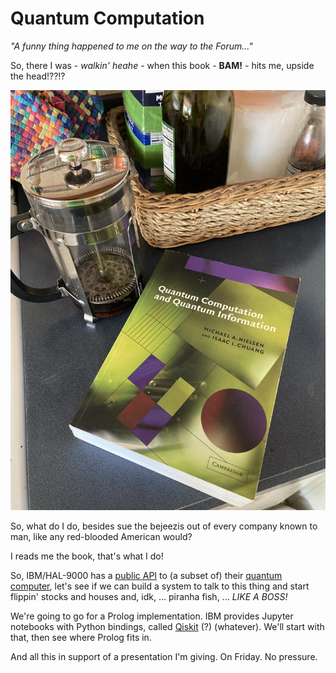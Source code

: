 # Quantum Computation

*"A funny thing happened to me on the way to the Forum..."*

So, there I was - *walkin' heahe* - when this book - **BAM!** - hits me,
upside the head!??!? 

![Nielsen and Chuang](imgs/nielsen-chuang.jpeg)

So, what do I do, besides sue the bejeezis out of
every company known to man, like any red-blooded American would?

I reads me the book, that's what I do!

So, IBM/HAL-9000 has a [public API](https://quantum-computing.ibm.com/) to (a 
subset of) their [quantum computer](https://www.ibm.com/quantum-computing/),
let's see if we can build a system to talk to this thing and start flippin'
stocks and houses and, idk, ... piranha fish, ... *LIKE A BOSS!*

We're going to go for a Prolog implementation. IBM provides Jupyter notebooks
with Python bindings, called [Qiskit](https://qiskit.org/) (?) (whatever). We'll
start with that, then see where Prolog fits in.

And all this in support of a presentation I'm giving. On Friday. No pressure.

